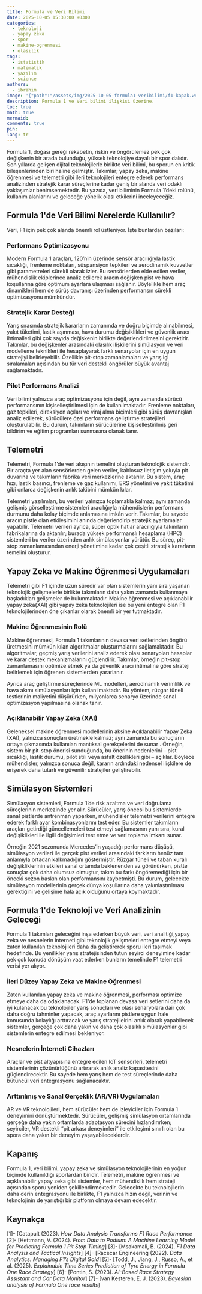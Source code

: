 ```yaml
---
title: Formula ve Veri Bilimi
date: 2025-10-05 15:30:00 +0300
categories:
  - teknoloji
  - yapay zeka
  - spor
  - makine-ogrenmesi
  - olasılık
tags:
  - istatistik
  - matematik
  - yazılım
  - science
authors:
  - ibrahim
image: '{"path":"/assets/img/2025-10-05-formula1-veribilimi/f1-kapak.webp"}'
description: Formula 1 ve Veri bilimi ilişkisi üzerine.
toc: true
math: true
mermaid:
comments: true
pin:
lang: tr
---
```

Formula 1, doğası gereği rekabetin, riskin ve öngörülemez pek çok değişkenin bir arada bulunduğu, yüksek teknolojiye dayalı bir spor dalıdır. Son yıllarda gelişen dijital teknolojilerle birlikte veri bilimi, bu sporun en kritik bileşenlerinden biri haline gelmiştir. Takımlar; yapay zeka, makine öğrenmesi ve telemetri gibi ileri teknolojileri entegre ederek performans analizinden stratejik karar süreçlerine kadar geniş bir alanda veri odaklı yaklaşımlar benimsemektedir. Bu yazıda, veri biliminin Formula 1’deki rolünü, kullanım alanlarını ve geleceğe yönelik olası etkilerini inceleyeceğiz.
## Formula 1'de Veri Bilimi Nerelerde Kullanılır?

Veri, F1 için pek çok alanda önemli rol üstleniyor. İşte bunlardan bazıları:
### Performans Optimizasyonu

Modern Formula 1 araçları, 120’nin üzerinde sensör aracılığıyla lastik sıcaklığı, frenleme noktaları, süspansiyon tepkileri ve aerodinamik kuvvetler gibi parametreleri sürekli olarak izler. Bu sensörlerden elde edilen veriler, mühendislik ekiplerince analiz edilerek aracın değişken pist ve hava koşullarına göre optimum ayarlara ulaşması sağlanır. Böylelikle hem araç dinamikleri hem de sürüş davranışı üzerinden performansın sürekli optimizasyonu mümkündür.

### Stratejik Karar Desteği

Yarış sırasında stratejik kararların zamanında ve doğru biçimde alınabilmesi, yakıt tüketimi, lastik aşınması, hava durumu değişiklikleri ve güvenlik aracı ihtimalleri gibi çok sayıda değişkenin birlikte değerlendirilmesini gerektirir. Takımlar, bu değişkenler arasındaki olasılık ilişkilerini simülasyon ve veri modelleme teknikleri ile hesaplayarak farklı senaryolar için en uygun stratejiyi belirleyebilir. Özellikle pit-stop zamanlamaları ve yarış içi sıralamaları açısından bu tür veri destekli öngörüler büyük avantaj sağlamaktadır.
### Pilot Performans Analizi

Veri bilimi yalnızca araç optimizasyonu için değil, aynı zamanda sürücü performansının kişiselleştirilmesi için de kullanılmaktadır. Frenleme noktaları, gaz tepkileri, direksiyon açıları ve viraj alma biçimleri gibi sürüş davranışları analiz edilerek, sürücülere özel performans geliştirme stratejileri oluşturulabilir. Bu durum, takımların sürücülerine kişiselleştirilmiş geri bildirim ve eğitim programları sunmasına olanak tanır.

## Telemetri

Telemetri, Formula 1’de veri akışının temelini oluşturan teknolojik sistemdir. Bir araçta yer alan sensörlerden gelen veriler, kablosuz iletişim yoluyla pit duvarına ve takımların  fabrika veri merkezlerine aktarılır. Bu sistem, araç hızı, lastik basıncı, frenleme ve gaz kullanımı, ERS yönetimi ve yakıt tüketimi gibi onlarca değişkenin anlık takibini mümkün kılar.

Telemetri yazılımları, bu verileri yalnızca toplamakla kalmaz; aynı zamanda gelişmiş görselleştirme sistemleri aracılığıyla mühendislerin performans durmunu daha kolay biçimde anlamasına imkân verir. Takımlar, bu sayede aracın pistle olan etkileşimini anında değerlendirip stratejik ayarlamalar yapabilir. Telemetri verileri ayrıca, süper optik hatlar aracılığıyla takımların fabrikalarına da aktarılır; burada yüksek performanslı hesaplama (HPC) sistemleri bu veriler üzerinden anlık simülasyonlar yürütür. Bu süreç, pit-stop zamanlamasından enerji yönetimine kadar çok çeşitli stratejik kararların temelini oluşturur.

## Yapay Zeka ve Makine Öğrenmesi Uygulamaları 

Telemetri gibi F1 içinde uzun süredir var olan sistemlerin yanı sıra yaşanan teknolojik gelişmelerle birlikte takımların daha yakın zamanda kullanmaya başladıkları gelişmeler de bulunmaktadır. Makine öğrenmesi ve açıklanabilir yapay zeka(XAI) gibi yapay zeka teknolojileri ise bu yeni entegre olan F1 teknolojilerinden öne çıkanlar olarak önemli bir yer tutmaktadır. 

### Makine Öğrenmesinin Rolü

Makine öğrenmesi, Formula 1 takımlarının devasa veri setlerinden öngörü üretmesini mümkün kılan algoritmalar oluşturmalarını sağlamaktadır. Bu algoritmalar, geçmiş yarış verilerini analiz ederek olası senaryoları hesaplar ve karar destek mekanizmalarını güçlendirir. Takımlar, örneğin pit-stop zamanlamasını optimize etmek ya da güvenlik aracı ihtimaline göre strateji belirlemek için öğrenen sistemlerden yararlanır.

Ayrıca araç geliştirme süreçlerinde ML modelleri, aerodinamik verimlilik ve hava akımı simülasyonları için kullanılmaktadır. Bu yöntem, rüzgar tüneli testlerinin maliyetini düşürürken, milyonlarca senaryo üzerinde sanal optimizasyon yapılmasına olanak tanır.
### Açıklanabilir Yapay Zeka (XAI)

Geleneksel makine öğrenmesi modellerinin aksine Açıklanabilir Yapay Zeka (XAI), yalnızca sonuçları üretmekle kalmaz; aynı zamanda bu sonuçların ortaya çıkmasında kullanılan mantıksal gerekçelerini de sunar . Örneğin, sistem bir pit-stop önerisi sunduğunda, bu önerinin nedenlerini – pist sıcaklığı, lastik durumu, pilot stili veya asfalt özellikleri gibi – açıklar. Böylece mühendisler, yalnızca sonuca değil, kararın ardındaki nedensel ilişkilere de erişerek daha tutarlı ve güvenilir stratejiler geliştirebilir. 

## Simülasyon Sistemleri

Simülasyon sistemleri, Formula 1’de risk azaltma ve veri doğrulama süreçlerinin merkezinde yer alır. Sürücüler, yarış öncesi bu sistemlerde sanal pistlerde antrenman yaparken, mühendisler telemetri verilerini entegre ederek farklı ayar kombinasyonlarını test eder. Bu sistemler takımların araçları getirdiği güncellemeleri test etmeyi sağlamasının yanı sıra, kural değişiklikleri ile ilgili değişimleri test etme ve veri toplama imkanı sunar.

Örneğin 2021 sezonunda Mercedes’in yaşadığı performans düşüşü, simülasyon verileri ile gerçek pist verileri arasındaki farkların henüz tam anlamıyla ortadan kalkmadığını göstermiştir. Rüzgar tüneli ve taban kuralı değişikliklerinin etkileri sanal ortamda beklenenden az görünürken, pistte sonuçlar çok daha olumsuz olmuştur, takım bu farkı öngöremediği için bir önceki sezon baskın olan performansını kaybetmişti. Bu durum, gelecekte simülasyon modellerinin gerçek dünya koşullarına daha yakınlaştırılması gerektiğini ve gelişime hala açık olduğunu ortaya koymaktadır.
## Formula 1'de Teknoloji ve Veri Analizinin Geleceği

Formula 1 takımları geleceğini inşa ederken büyük veri, veri analitiği,yapay zeka ve nesnelerin interneti gibi teknolojik gelişmeleri entegre etmeyi veya zaten kullanılan teknolojileri daha da geliştirerek sporu ileri taşımak hedefinde. Bu yenilikler yarış stratejisinden tutun seyirci deneyimine kadar pek çok konuda dönüşüm vaat ederken bunların temelinde F1 telemetri verisi yer alıyor. 
### İleri Düzey Yapay Zeka ve Makine Öğrenmesi

Zaten kullanılan yapay zeka ve makine öğrenmesi, performası optimize etmeye daha da odaklanacak. F1'de toplanan devasa veri setlerini daha da iyi kulanacak bu teknolojiler yarış sonuçları ve olası senaryolara dair çok daha doğru tahminler yapacak, araç ayarlarını pistlere uygun hale konusunda kolaylığı arttıracak ve yarış stratejileirini anlık olarak yapabilecek sistemler, gerçeğe çok daha yakın ve daha çok olasıklı simülasyonlar gibi sistemlerin entegre edilmesi bekleniyor. 

### Nesnelerin İnterneti Cihazları

Araçlar ve pist altyapısına entegre edilen IoT sensörleri, telemetri sistemlerinin çözünürlüğünü artırarak anlık analiz kapasitesini güçlendirecektir. Bu sayede hem yarış hem de test süreçlerinde daha bütüncül veri entegrasyonu sağlanacaktır.
### Arttırılmış ve Sanal Gerçeklik (AR/VR) Uygulamaları

AR ve VR teknolojileri, hem sürücüler hem de izleyiciler için Formula 1 deneyimini dönüştürmektedir. Sürücüler, gelişmiş simülasyon ortamlarında gerçeğe daha yakın ortamlarda adaptasyon sürecini hızlandırırken; seyirciler, VR destekli “pit arkası deneyimleri” ile etkileşimi sınırlı olan bu spora daha yakın bir deneyim yaşayabileceklerdir.

## Kapanış

Formula 1, veri bilimi, yapay zeka ve simülasyon teknolojilerinin en yoğun biçimde kullanıldığı sporlardan biridir. Telemetri, makine öğrenmesi ve açıklanabilir yapay zeka gibi sistemler, hem mühendislik hem strateji açısından sporu yeniden şekillendirmektedir. Gelecekte bu teknolojilerin daha derin entegrasyonu ile birlikte, F1 yalnızca hızın değil, verinin ve teknolojinin de yarıştığı bir platform olmaya devam edecektir.

## Kaynakça

[1]- [Catapult (2023). _How Data Analysis Transforms F1 Race Performance_
[2]- [Hettmann, V. (2024). _From Data to Podium: A Machine Learning Model for Predicting Formula 1 Pit Stop Timing_]
[3]- [Msakamali, B. (2024). _F1 Data Analysis and Tactical Insights_]
[4]- [Racecar Engineering (2022). _Data Analytics: Managing F1’s Digital Gold_]
[5]- [Todd, J., Jiang, J., Russo, A., et al. (2025). _Explainable Time Series Prediction of Tyre Energy in Formula One Race Strategy_]
[6]- [Pontin, S. (2023). _AI-Based Race Strategy Assistant and Car Data Monitor_]
[7]- [van Kesteren, E. J. (2023). _Bayesian analysis of Formula One race results_]